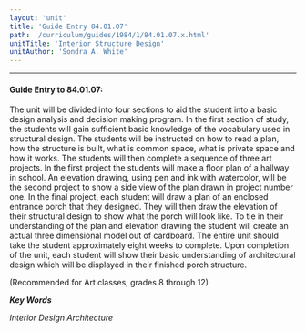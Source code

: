 ```yaml
---
layout: 'unit'
title: 'Guide Entry 84.01.07'
path: '/curriculum/guides/1984/1/84.01.07.x.html'
unitTitle: 'Interior Structure Design'
unitAuthor: 'Sondra A. White'
---
```


<body>
<hr/>
 <h4>
  Guide Entry to 84.01.07:
 </h4>
 The unit will be divided into four sections to aid the student into a basic design analysis and decision making program.  In the first section of study, the students will gain sufficient basic knowledge of the vocabulary used in structural design.  The students will be instructed on how to read a plan, how the structure is built, what is common space, what is private space and how it works.  The students will then complete a sequence of three art projects.  In the first project the students will make a floor plan of a hallway in school. An elevation drawing, using pen and ink with watercolor, will be the second project to show a side view of the plan drawn in project number one.  In the final project, each student will draw a plan of an enclosed entrance porch that they designed.  They will then draw the elevation of their structural design to show what the porch will look like.  To tie in their understanding of the plan and elevation drawing the student will create an actual three dimensional model out of cardboard.  The entire unit should take the student approximately eight weeks to complete.  Upon completion of the unit, each student will show their basic understanding of architectural design which will be displayed in their finished porch structure.
 <p>
  (Recommended for Art classes, grades 8 through 12)
 </p>
<p>
  <b>
   <i>
    Key Words
   </i>
  </b>
  <br/>
 </p>
 <p>
  <i>
   Interior Design Architecture
  </i>
 </p>

</body>
